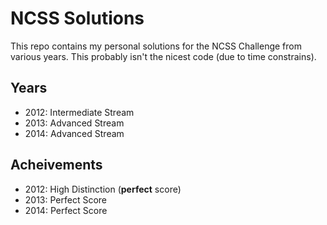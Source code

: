 NCSS Solutions
==============

This repo contains my personal solutions for the NCSS Challenge from various years. This probably isn't the nicest code (due to time constrains).

Years
-----

* 2012: Intermediate Stream
* 2013: Advanced Stream
* 2014: Advanced Stream

Acheivements
------------

* 2012: High Distinction (**perfect** score)
* 2013: Perfect Score
* 2014: Perfect Score
